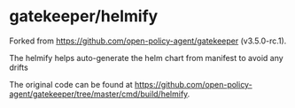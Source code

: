 # gatekeeper/helmify

Forked from https://github.com/open-policy-agent/gatekeeper (v3.5.0-rc.1).

The helmify helps auto-generate the helm chart from manifest to avoid any drifts

The original code can be found at https://github.com/open-policy-agent/gatekeeper/tree/master/cmd/build/helmify.